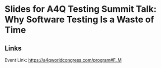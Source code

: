 # Slides for A4Q Testing Summit Talk: Why Software Testing Is a Waste of Time

## Links

Event Link: https://a4qworldcongress.com/program#F_M
